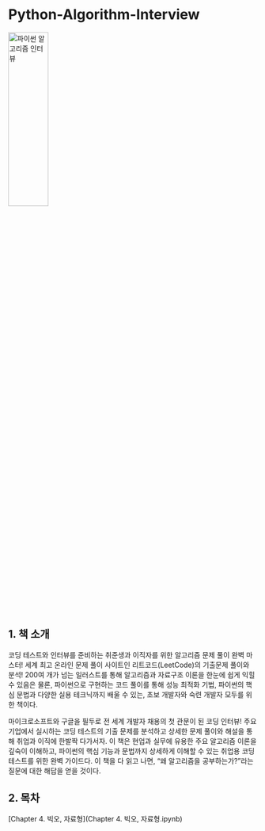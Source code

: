 # Python-Algorithm-Interview
<img src="https://image.aladin.co.kr/product/24549/58/cover500/k822631873_1.jpg" width="40%" height="30%" title="파이썬 알고리즘 인터뷰"></img>

## 1. 책 소개
코딩 테스트와 인터뷰를 준비하는 취준생과 이직자를 위한
알고리즘 문제 풀이 완벽 마스터!
세계 최고 온라인 문제 풀이 사이트인 리트코드(LeetCode)의 기출문제 풀이와 분석! 200여 개가 넘는 일러스트를 통해 알고리즘과 자료구조 이론을 한눈에 쉽게 익힐 수 있음은 물론, 파이썬으로 구현하는 코드 풀이를 통해 성능 최적화 기법, 파이썬의 핵심 문법과 다양한 실용 테크닉까지 배울 수 있는, 초보 개발자와 숙련 개발자 모두를 위한 책이다.

마이크로소프트와 구글을 필두로 전 세계 개발자 채용의 첫 관문이 된 코딩 인터뷰! 주요 기업에서 실시하는 코딩 테스트의 기출 문제를 분석하고 상세한 문제 풀이와 해설을 통해 취업과 이직에 한발짝 다가서자. 이 책은 현업과 실무에 유용한 주요 알고리즘 이론을 깊숙이 이해하고, 파이썬의 핵심 기능과 문법까지 상세하게 이해할 수 있는 취업용 코딩 테스트를 위한 완벽 가이드다. 이 책을 다 읽고 나면, “왜 알고리즘을 공부하는가?”라는 질문에 대한 해답을 얻을 것이다.

## 2. 목차
[Chapter 4. 빅오, 자료형](Chapter 4. 빅오, 자료형.ipynb)
